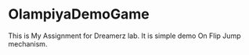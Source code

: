 # OlampiyaDemoGame
This is My Assignment for Dreamerz lab. It is simple demo On Flip Jump mechanism.
